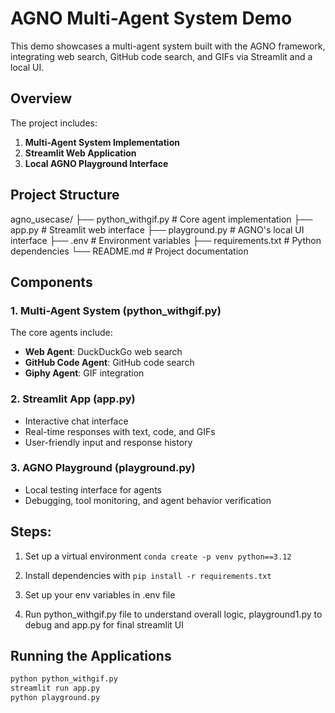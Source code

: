 # AGNO Multi-Agent System Demo
This demo showcases a multi-agent system built with the AGNO framework, integrating web search, GitHub code search, and GIFs via Streamlit and a local UI.

## Overview
The project includes:
1. **Multi-Agent System Implementation**
2. **Streamlit Web Application**
3. **Local AGNO Playground Interface**

## Project Structure
agno_usecase/
├── python_withgif.py    # Core agent implementation
├── app.py               # Streamlit web interface
├── playground.py        # AGNO's local UI interface
├── .env                 # Environment variables
├── requirements.txt     # Python dependencies
└── README.md            # Project documentation


## Components

### 1. Multi-Agent System (python_withgif.py)
The core agents include:
- **Web Agent**: DuckDuckGo web search
- **GitHub Code Agent**: GitHub code search
- **Giphy Agent**: GIF integration

### 2. Streamlit App (app.py)
- Interactive chat interface
- Real-time responses with text, code, and GIFs
- User-friendly input and response history

### 3. AGNO Playground (playground.py)
- Local testing interface for agents
- Debugging, tool monitoring, and agent behavior verification

## Steps:

1. Set up a virtual environment 
`conda create -p venv python==3.12`

2. Install dependencies with `pip install -r requirements.txt`

3. Set up your env variables in .env file

4. Run python_withgif.py file to understand overall logic, playground1.py to debug and app.py for final streamlit UI 


## Running the Applications
```bash
python python_withgif.py
streamlit run app.py
python playground.py



